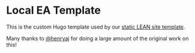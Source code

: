 # Local EA Template

This is the custom Hugo template used by our [static LEAN site template](https://github.com/rtcharity/lean-site-template).

Many thanks to [@henryaj](https://www.github.com/henryaj) for doing a large amount of the original work on this!
